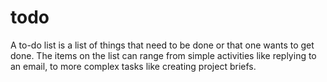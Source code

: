 # todo
A to-do list is a list of things that need to be done or that one wants to get done. The items on the list can range from simple activities like replying to an email, to more complex tasks like creating project briefs.
